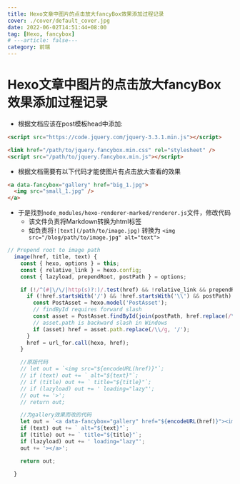 ```yaml
---
title: Hexo文章中图片的点击放大fancyBox效果添加过程记录
cover: ./cover/default_cover.jpg
date: 2022-06-02T14:51:44+08:00
tag: [Hexo, fancybox]
# ---article: false---
category: 前端
---
```


# Hexo文章中图片的点击放大fancyBox效果添加过程记录

- 根据文档应该在post模板head中添加:

```html
<script src="https://code.jquery.com/jquery-3.3.1.min.js"></script>

<link href="/path/to/jquery.fancybox.min.css" rel="stylesheet" />
<script src="/path/to/jquery.fancybox.min.js"></script>
```

- 根据文档需要有以下代码才能使图片有点击放大查看的效果

```html
<a data-fancybox="gallery" href="big_1.jpg">
  <img src="small_1.jpg" />
</a>
```

- 于是找到`node_modules/hexo-renderer-marked/renderer.js`文件，修改代码
  - 该文件负责将Markdown转换为html标签
  - 如负责将`![text](/path/to/image.jpg)` 转换为 `<img src="/blog/path/to/image.jpg" alt="text">`

```js
// Prepend root to image path
  image(href, title, text) {
    const { hexo, options } = this;
    const { relative_link } = hexo.config;
    const { lazyload, prependRoot, postPath } = options;

    if (!/^(#|\/\/|http(s)?:)/.test(href) && !relative_link && prependRoot) {
      if (!href.startsWith('/') && !href.startsWith('\\') && postPath) {
        const PostAsset = hexo.model('PostAsset');
        // findById requires forward slash
        const asset = PostAsset.findById(join(postPath, href.replace(/\\/g, '/')));
        // asset.path is backward slash in Windows
        if (asset) href = asset.path.replace(/\\/g, '/');
      }
      href = url_for.call(hexo, href);
    }

    //原版代码
    // let out = `<img src="${encodeURL(href)}"`;
    // if (text) out += ` alt="${text}"`;
    // if (title) out += ` title="${title}"`;
    // if (lazyload) out += ' loading="lazy"';
    // out += '>';
    // return out;

    //为gallery效果而改的代码
    let out = `<a data-fancybox="gallery" href="${encodeURL(href)}"><img src="${encodeURL(href)}"`;
    if (text) out += ` alt="${text}"`;
    if (title) out += ` title="${title}"`;
    if (lazyload) out += ' loading="lazy"';
    out += '></a>';

    return out;

  }

```
